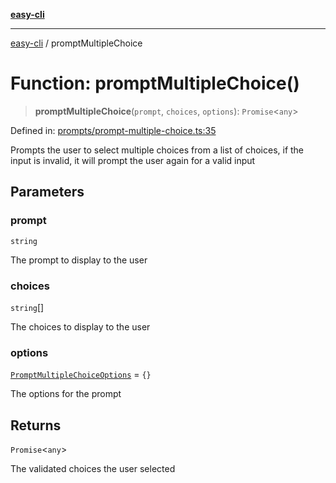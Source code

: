 [**easy-cli**](../README.md)

***

[easy-cli](../globals.md) / promptMultipleChoice

# Function: promptMultipleChoice()

> **promptMultipleChoice**(`prompt`, `choices`, `options`): `Promise`\<`any`\>

Defined in: [prompts/prompt-multiple-choice.ts:35](https://github.com/patrickeaton/easy-cli/blob/273fbeda7c9fba29e0eebd0183c0f5c4b12461f3/src/prompts/prompt-multiple-choice.ts#L35)

Prompts the user to select multiple choices from a list of choices, if the input is invalid, it will prompt the user again for a valid input

## Parameters

### prompt

`string`

The prompt to display to the user

### choices

`string`[]

The choices to display to the user

### options

[`PromptMultipleChoiceOptions`](../type-aliases/PromptMultipleChoiceOptions.md) = `{}`

The options for the prompt

## Returns

`Promise`\<`any`\>

The validated choices the user selected
